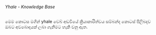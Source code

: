 ###### Yhale - Knowledge Base

මෙම කොටස මගින් yhale වෙබ් අඩවියේ ක්‍රියාකාරිත්වය සම්බන්ද කොටස් පිලිබදව ඔබට අවබොදයක් ලබා ගැනිමට හැකි වනු ඇත.